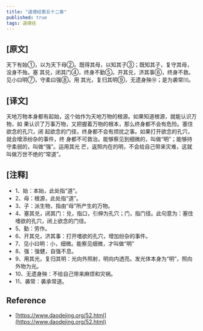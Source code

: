 ```yaml
---
title: "道德经第五十二章"
published: true
tags: 道德经
---
```


## [原文]

天下有始①，以为天下母②。既得其母，以知其子③；既知其子，复守其母，没身不殆。塞
其兑，闭其门④，终身不勤⑤。开其兑，济其事⑥，终身不救。见小曰明⑦，守柔曰强⑧。用
其光，复归其明⑨，无遗身殃⑩；是为袭常⑾。

## [译文]

天地万物本身都有起始，这个始作为天地万物的根源。如果知道根源，就能认识万物，如
果认识了万事万物，又把握着万物的根本，那么终身都不会有危险。塞住欲念的孔穴，闭
起欲念的门径，终身都不会有烦扰之事。如果打开欲念的孔穴，就会增添纷杂的事件，终
身都不可救治。能够察见到细微的，叫做“明”；能够持守柔弱的，叫做“强”。运用其光
芒，返照内在的明，不会给自己带来灾难，这就叫做万世不绝的“常道”。

## [注释]

- 1、始：本始，此处指“道”。
- 2、母：根源，此处指“道”。
- 3、子：派生物，指由“母”所产生的万物。
- 4、塞其兑，闭其门：兑，指口，引伸为孔穴；门，指门径。此句意为：塞住嗜欲的孔穴，闭上欲念的门径。
- 5、勤：劳作。
- 6、开其兑，济其事：打开嗜欲的孔穴，增加纷杂的事件。
- 7、见小曰明：小，细微。能察见细微，才叫做“明”
- 8、强：强健，自强不息。
- 9、用其光，复归其明：光向外照射，明向内透亮。发光体本身为“明”，照向外物为光。
- 10、无遗身殃：不给自己带来麻烦和灾祸。
- 11、袭常：袭承常道。

## Reference

- [https://www.daodejing.org/52.html](https://www.daodejing.org/52.html)